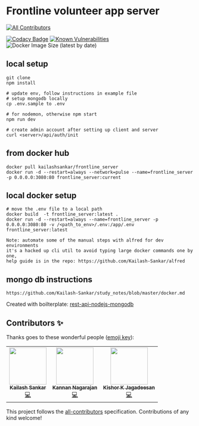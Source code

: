# Frontline volunteer app server
<!-- ALL-CONTRIBUTORS-BADGE:START - Do not remove or modify this section -->
[![All Contributors](https://img.shields.io/badge/all_contributors-3-orange.svg?style=flat-square)](#contributors-)
<!-- ALL-CONTRIBUTORS-BADGE:END -->

[![Codacy Badge](https://api.codacy.com/project/badge/Grade/e8c2c86f24df476cae7476c86a92bd0d)](https://app.codacy.com/manual/Kailash-Sankar/frontline_server?utm_source=github.com&utm_medium=referral&utm_content=Kailash-Sankar/frontline_server&utm_campaign=Badge_Grade_Dashboard) [![Known Vulnerabilities](https://snyk.io/test/github/Kailash-Sankar/frontline_server/badge.svg?targetFile=package.json)](https://snyk.io/test/github/Kailash-Sankar/frontline_server?targetFile=package.json) ![Docker Image Size (latest by date)](https://img.shields.io/docker/image-size/kailashsankar/frontline_server)

## local setup

    git clone
    npm install

    # update env, follow instructions in example file
    # setup mongodb locally
    cp .env.sample to .env

    # for nodemon, otherwise npm start
    npm run dev
    
    # create admin account after setting up client and server
    curl <server>/api/auth/init

## from docker hub

    docker pull kailashsankar/frontline_server
    docker run -d --restart=always --network=pulse --name=frontline_server -p 0.0.0.0:3080:80 frontline_server:current

## local docker setup

    # move the .env file to a local path
    docker build  -t frontline_server:latest .
    docker run -d --restart=always --name=frontline_server -p 0.0.0.0:3080:80 -v /<path_to_env>/.env:/app/.env frontline_server:latest

    Note: automate some of the manual steps with alfred for dev environments
    it's a hacked up cli util to avoid typing large docker commands one by one,
    help guide is in the repo: https://github.com/Kailash-Sankar/alfred

## mongo db instructions

    https://github.com/Kailash-Sankar/study_notes/blob/master/docker.md

Created with boilterplate: [rest-api-nodejs-mongodb](https://github.com/maitraysuthar/rest-api-nodejs-mongodb)

## Contributors ✨

Thanks goes to these wonderful people ([emoji key](https://allcontributors.org/docs/en/emoji-key)):

<!-- ALL-CONTRIBUTORS-LIST:START - Do not remove or modify this section -->
<!-- prettier-ignore-start -->
<!-- markdownlint-disable -->
<table>
  <tr>
    <td align="center"><a href="https://wolfs-bane.herokuapp.com/"><img src="https://avatars0.githubusercontent.com/u/3972209?v=4" width="100px;" alt=""/><br /><sub><b>Kailash Sankar</b></sub></a><br /><a href="https://github.com/Kailash-Sankar/frontline_server/commits?author=Kailash-Sankar" title="Code">💻</a></td>
    <td align="center"><a href="https://github.com/rtkanan"><img src="https://avatars3.githubusercontent.com/u/1004509?v=4" width="100px;" alt=""/><br /><sub><b>Kannan Nagarajan</b></sub></a><br /><a href="https://github.com/Kailash-Sankar/frontline_server/commits?author=rtkanan" title="Code">💻</a></td>
    <td align="center"><a href="https://github.com/kishorkumarj"><img src="https://avatars1.githubusercontent.com/u/3972218?v=4" width="100px;" alt=""/><br /><sub><b>Kishor K Jagadeesan</b></sub></a><br /><a href="https://github.com/Kailash-Sankar/frontline_server/commits?author=kishorkumarj" title="Code">💻</a></td>
  </tr>
</table>

<!-- markdownlint-enable -->
<!-- prettier-ignore-end -->
<!-- ALL-CONTRIBUTORS-LIST:END -->

This project follows the [all-contributors](https://github.com/all-contributors/all-contributors) specification. Contributions of any kind welcome!
